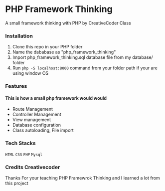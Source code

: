 # PHP Framework Thinking
A small framework thinking with PHP by CreativeCoder Class


### Installation
1. Clone this repo in your PHP folder
2. Name the dababase as "php_framework_thinking" 
3. Import php_framework_thinking.sql database file from my database/ folder
4. Run `php -S localhost:8000` command from your folder path if your are using window OS

### Features
#### This is how a small php framework would would

* Route Management
* Controller Management
* View management 
* Database configuration
* Class autoloading, File import

### Tech Stacks
`HTML` `CSS` `PHP` `Mysql`

### Credits Creativecoder
Thanks For your teaching PHP Framewrok Thinking and I learned a lot from this project 
